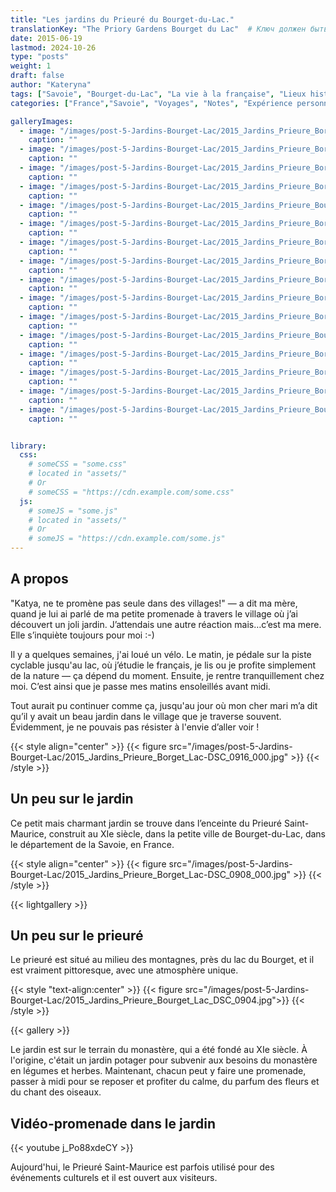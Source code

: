 ```yaml
---
title: "Les jardins du Prieuré du Bourget-du-Lac."
translationKey: "The Priory Gardens Bourget du Lac"  # Ключ должен быть уникальным и постоянным
date: 2015-06-19
lastmod: 2024-10-26
type: "posts"
weight: 1
draft: false
author: "Kateryna"
tags: ["Savoie", "Bourget-du-Lac", "La vie à la française", "Lieux historiques", "Balades à vélo"]
categories: ["France","Savoie", "Voyages", "Notes", "Expérience personnelle"]

galleryImages:
  - image: "/images/post-5-Jardins-Bourget-Lac/2015_Jardins_Prieure_Borget_Lac-DSC_0877_000.jpg"
    caption: ""
  - image: "/images/post-5-Jardins-Bourget-Lac/2015_Jardins_Prieure_Borget_Lac-DSC_0842.jpg"
    caption: ""
  - image: "/images/post-5-Jardins-Bourget-Lac/2015_Jardins_Prieure_Borget_Lac_DSC_0865.jpg"
    caption: ""
  - image: "/images/post-5-Jardins-Bourget-Lac/2015_Jardins_Prieure_Borget_Lac_DSC_0851.jpg"
    caption: ""
  - image: "/images/post-5-Jardins-Bourget-Lac/2015_Jardins_Prieure_Bourget_Lac-DSC_0860_000.jpg"
    caption: ""
  - image: "/images/post-5-Jardins-Bourget-Lac/2015_Jardins_Prieure_Borget_Lac_DSC_0873.jpg"
    caption: ""
  - image: "/images/post-5-Jardins-Bourget-Lac/2015_Jardins_Prieure_Borget_Lac-DSC_0853_000.jpg"
    caption: ""
  - image: "/images/post-5-Jardins-Bourget-Lac/2015_Jardins_Prieure_Borget_Lac-DSC_0884_000.jpg"
    caption: ""
  - image: "/images/post-5-Jardins-Bourget-Lac/2015_Jardins_Prieure_Borget_Lac_DSC_0869.jpg"
    caption: ""
  - image: "/images/post-5-Jardins-Bourget-Lac/2015_Jardins_Prieure_Borget_Lac.jpg"
    caption: ""
  - image: "/images/post-5-Jardins-Bourget-Lac/2015_Jardins_Prieure_Borget_Lac-DSC_0912_000.jpg"
    caption: ""
  - image: "/images/post-5-Jardins-Bourget-Lac/2015_Jardins_Prieure_Bourget_Lac-DSC_0891.jpg"
    caption: ""
  - image: "/images/post-5-Jardins-Bourget-Lac/2015_Jardins_Prieure_Borget_Lac-DSC_0889_000.jpg"
    caption: ""
  - image: "/images/post-5-Jardins-Bourget-Lac/2015_Jardins_Prieure_Borget_Lac-DSC_0881_000.jpg"
    caption: ""
  - image: "/images/post-5-Jardins-Bourget-Lac/2015_Jardins_Prieure_Borget_Lac-DSC_0868_000.jpg"
    caption: ""
  - image: "/images/post-5-Jardins-Bourget-Lac/2015_Jardins_Prieure_Bourget_Lac-DSC_0891.jpg"
    caption: ""


library:
  css:
    # someCSS = "some.css"
    # located in "assets/"
    # Or
    # someCSS = "https://cdn.example.com/some.css"
  js:
    # someJS = "some.js"
    # located in "assets/"
    # Or
    # someJS = "https://cdn.example.com/some.js"
---
```

## A propos

"Katya, ne te promène pas seule dans des villages!" — a dit ma mère, quand je lui ai parlé de ma petite promenade à travers le village où j’ai découvert un joli jardin. J’attendais une autre réaction mais…c’est ma mere. Elle s’inquiète toujours pour moi :-)

Il y a quelques semaines, j'ai loué un vélo. Le matin, je pédale sur la piste cyclable jusqu'au lac, où j’étudie le français, je lis ou je profite simplement de la nature — ça dépend du moment. Ensuite, je rentre tranquillement chez moi. C’est ainsi que je passe mes matins ensoleillés avant midi.

Tout aurait pu continuer comme ça, jusqu'au jour où mon cher mari m’a dit qu’il y avait un beau jardin dans le village que je traverse souvent. Évidemment, je ne pouvais pas résister à l'envie d’aller voir !

{{< style align="center" >}}
{{< figure src="/images/post-5-Jardins-Bourget-Lac/2015_Jardins_Prieure_Borget_Lac-DSC_0916_000.jpg" >}}
{{< /style >}}
<br>

## Un peu sur le jardin

Ce petit mais charmant jardin se trouve dans l’enceinte du Prieuré Saint-Maurice, construit au XIe siècle, dans la petite ville de Bourget-du-Lac, dans le département de la Savoie, en France.

{{< style align="center" >}}
{{< figure src="/images/post-5-Jardins-Bourget-Lac/2015_Jardins_Prieure_Borget_Lac-DSC_0908_000.jpg" >}}
{{< /style >}}
<br>

{{< lightgallery >}}

## Un peu sur le prieuré

Le prieuré est situé au milieu des montagnes, près du lac du Bourget, et il est vraiment pittoresque, avec une atmosphère unique.

{{< style "text-align:center" >}}
{{< figure src="/images/post-5-Jardins-Bourget-Lac/2015_Jardins_Prieure_Bourget_Lac_DSC_0904.jpg">}}
{{< /style >}}

{{< gallery >}}

Le jardin est sur le terrain du monastère, qui a été fondé au XIe siècle. À l'origine, c'était un jardin potager pour subvenir aux besoins du monastère en légumes et herbes. Maintenant, chacun peut y faire une promenade, passer à midi pour se reposer et profiter du calme, du parfum des fleurs et du chant des oiseaux.

## Vidéo-promenade dans le jardin

{{< youtube j_Po88xdeCY >}}

Aujourd'hui, le Prieuré Saint-Maurice est parfois utilisé pour des événements culturels et il est ouvert aux visiteurs.